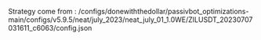Strategy come from : /configs/donewiththedollar/passivbot_optimizations-main/configs/v5.9.5/neat/july_2023/neat_july_01_1.0WE/ZILUSDT_20230707031611_c6063/config.json